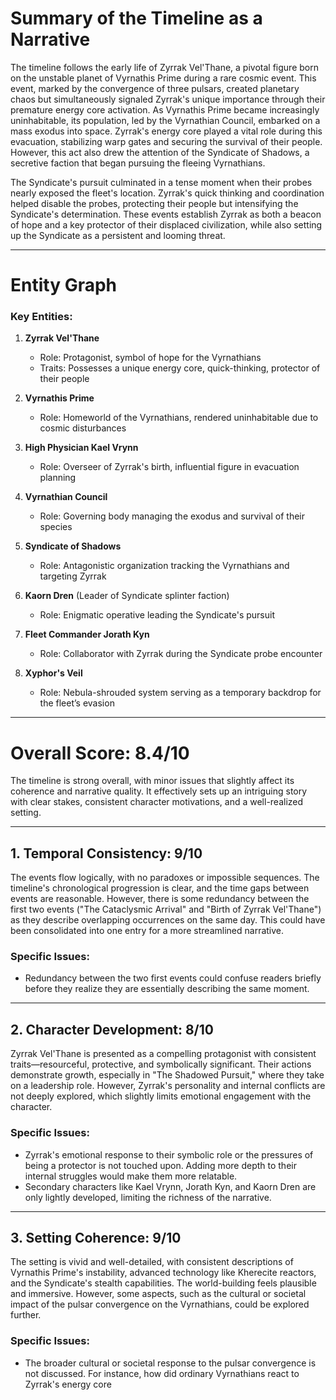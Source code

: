# Summary of the Timeline as a Narrative

The timeline follows the early life of Zyrrak Vel'Thane, a pivotal figure born on the unstable planet of Vyrnathis Prime during a rare cosmic event. This event, marked by the convergence of three pulsars, created planetary chaos but simultaneously signaled Zyrrak's unique importance through their premature energy core activation. As Vyrnathis Prime became increasingly uninhabitable, its population, led by the Vyrnathian Council, embarked on a mass exodus into space. Zyrrak's energy core played a vital role during this evacuation, stabilizing warp gates and securing the survival of their people. However, this act also drew the attention of the Syndicate of Shadows, a secretive faction that began pursuing the fleeing Vyrnathians.

The Syndicate's pursuit culminated in a tense moment when their probes nearly exposed the fleet's location. Zyrrak's quick thinking and coordination helped disable the probes, protecting their people but intensifying the Syndicate's determination. These events establish Zyrrak as both a beacon of hope and a key protector of their displaced civilization, while also setting up the Syndicate as a persistent and looming threat.

---

# Entity Graph

### Key Entities:
1. **Zyrrak Vel'Thane**  
   - Role: Protagonist, symbol of hope for the Vyrnathians  
   - Traits: Possesses a unique energy core, quick-thinking, protector of their people  

2. **Vyrnathis Prime**  
   - Role: Homeworld of the Vyrnathians, rendered uninhabitable due to cosmic disturbances  

3. **High Physician Kael Vrynn**  
   - Role: Overseer of Zyrrak's birth, influential figure in evacuation planning  

4. **Vyrnathian Council**  
   - Role: Governing body managing the exodus and survival of their species  

5. **Syndicate of Shadows**  
   - Role: Antagonistic organization tracking the Vyrnathians and targeting Zyrrak  

6. **Kaorn Dren** (Leader of Syndicate splinter faction)  
   - Role: Enigmatic operative leading the Syndicate's pursuit  

7. **Fleet Commander Jorath Kyn**  
   - Role: Collaborator with Zyrrak during the Syndicate probe encounter  

8. **Xyphor's Veil**  
   - Role: Nebula-shrouded system serving as a temporary backdrop for the fleet’s evasion  

---

# Overall Score: **8.4/10**

The timeline is strong overall, with minor issues that slightly affect its coherence and narrative quality. It effectively sets up an intriguing story with clear stakes, consistent character motivations, and a well-realized setting.

---

## 1. Temporal Consistency: **9/10**

The events flow logically, with no paradoxes or impossible sequences. The timeline's chronological progression is clear, and the time gaps between events are reasonable. However, there is some redundancy between the first two events ("The Cataclysmic Arrival" and "Birth of Zyrrak Vel'Thane") as they describe overlapping occurrences on the same day. This could have been consolidated into one entry for a more streamlined narrative.

### Specific Issues:
- Redundancy between the two first events could confuse readers briefly before they realize they are essentially describing the same moment.

---

## 2. Character Development: **8/10**

Zyrrak Vel'Thane is presented as a compelling protagonist with consistent traits—resourceful, protective, and symbolically significant. Their actions demonstrate growth, especially in "The Shadowed Pursuit," where they take on a leadership role. However, Zyrrak's personality and internal conflicts are not deeply explored, which slightly limits emotional engagement with the character.

### Specific Issues:
- Zyrrak's emotional response to their symbolic role or the pressures of being a protector is not touched upon. Adding more depth to their internal struggles would make them more relatable.
- Secondary characters like Kael Vrynn, Jorath Kyn, and Kaorn Dren are only lightly developed, limiting the richness of the narrative.

---

## 3. Setting Coherence: **9/10**

The setting is vivid and well-detailed, with consistent descriptions of Vyrnathis Prime's instability, advanced technology like Kherecite reactors, and the Syndicate's stealth capabilities. The world-building feels plausible and immersive. However, some aspects, such as the cultural or societal impact of the pulsar convergence on the Vyrnathians, could be explored further.

### Specific Issues:
- The broader cultural or societal response to the pulsar convergence is not discussed. For instance, how did ordinary Vyrnathians react to Zyrrak's energy core